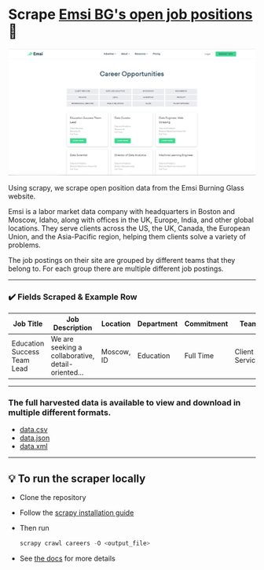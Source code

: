 # Scrape [Emsi BG's open job positions](https://www.economicmodeling.com/open-positions/) 👀

![Home Page](assets/home_page.png)

Using scrapy, we scrape open position data from the Emsi Burning Glass website. 

Emsi is a labor market data company with headquarters in Boston and Moscow, Idaho, along with offices in the UK, Europe, India, and other global locations. They serve clients across the US, the UK, Canada, the European Union, and the Asia-Pacific region, helping them clients solve a variety of problems.

The job postings on their site are grouped by different teams that they belong to. For each group there are multiple different job postings.

---
### ✔️ Fields Scraped & Example Row
|Job Title                              |Job Description                                                                |Location                  |Department        |Commitment         |Team                 |Team Openings|Date Posted        |URL                                                                        |ID                                  |
|---------------------------------------|---|--------------------------|------------------|-------------------|---------------------|-------------|-------------------|---------------------------------------------------------------------------|------------------------------------|
|Education Success Team Lead            |We are seeking a collaborative, detail-oriented... |Moscow, ID                |Education         |Full Time          |Client Services      |1            |2022-01-05 09:38:43|https://jobs.lever.co/economicmodeling/390d26a0-e45c-4f6d-9bfd-ad7c50da188c|390d26a0-e45c-4f6d-9bfd-ad7c50da188c|

---
### The full harvested data is available to view and download in multiple different formats.
* [data.csv](assets/data.csv)
* [data.json](assets/data.json)
* [data.xml](assets/data.xml)

---

## 💡 To run the scraper locally 
- Clone the repository
- Follow the [scrapy installation guide](https://docs.scrapy.org/en/latest/intro/install.html)

- Then run 
    ```py 
    scrapy crawl careers -O <output_file>
    ```
- See [the docs](https://github.com/VolVox99/EmsiBG-Career-Scraper) for more details